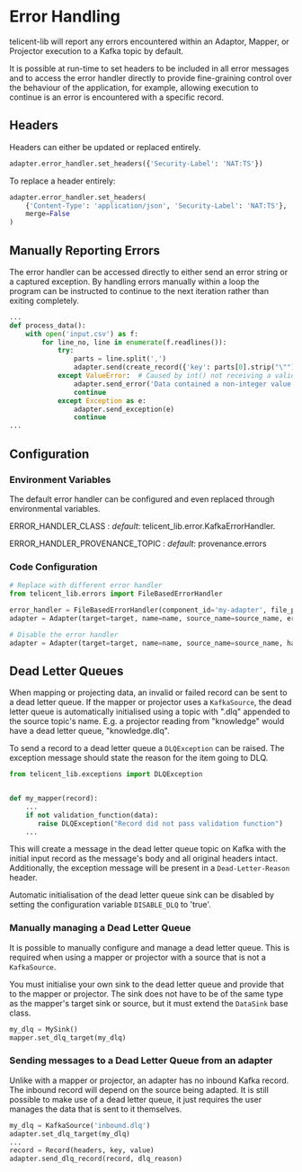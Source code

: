 # Error Handling

telicent-lib will report any errors encountered within an Adaptor, Mapper, or Projector execution to a Kafka topic by default. 

It is possible at run-time to set headers to be included in all error messages and to access the error handler directly to provide fine-graining control over the behaviour of the application, for example, allowing execution to continue is an error is encountered with a specific record.

## Headers

Headers can either be updated or replaced entirely. 

```python
adapter.error_handler.set_headers({'Security-Label': 'NAT:TS'})
```

To replace a header entirely:

```python
adapter.error_handler.set_headers(
    {'Content-Type': 'application/json', 'Security-Label': 'NAT:TS'},
    merge=False
)
```

## Manually Reporting Errors

The error handler can be accessed directly to either send an error string or a captured exception. By handling errors manually within a loop the program can be instructed to continue to the next iteration rather than exiting completely.

```python
...
def process_data():
    with open('input.csv') as f:
        for line_no, line in enumerate(f.readlines()):
            try:
                parts = line.split(',')
                adapter.send(create_record({'key': parts[0].strip("\""), 'value': int(parts[1])}))
            except ValueError:  # Caused by int() not receiving a valid integer value
                adapter.send_error('Data contained a non-integer value', error_type='DataError', level=ErrorLevel.INFO)
                continue
            except Exception as e:
                adapter.send_exception(e)
                continue
...
```


## Configuration

### Environment Variables

The default error handler can be configured and even replaced through environmental variables.

ERROR_HANDLER_CLASS
    : *default*: telicent_lib.error.KafkaErrorHandler.

ERROR_HANDLER_PROVENANCE_TOPIC
    : *default*: provenance.errors


### Code Configuration

```python
# Replace with different error handler
from telicent_lib.errors import FileBasedErrorHandler

error_handler = FileBasedErrorHandler(component_id='my-adapter', file_path='errors.log')
adapter = Adapter(target=target, name=name, source_name=source_name, error_handler=error_handler)

# Disable the error handler
adapter = Adapter(target=target, name=name, source_name=source_name, has_error_handler=False)
```


## Dead Letter Queues

When mapping or projecting data, an invalid or failed record can be sent to a dead letter queue. If the mapper or 
projector uses a `KafkaSource`, the dead letter queue is automatically initialised using a topic with ".dlq" appended to the 
source topic's name. E.g. a projector reading from "knowledge" would have a dead letter queue, "knowledge.dlq".

To send a record to a dead letter queue a `DLQException` can be raised. The exception message should state the reason 
for the item going to DLQ.

```python
from telicent_lib.exceptions import DLQException


def my_mapper(record):
    ...
    if not validation_function(data):
       raise DLQException("Record did not pass validation function") 
    ... 
```

This will create a message in the dead letter queue topic on Kafka with the initial input record as the message's
body and all original headers intact. Additionally, the exception message will be present in a `Dead-Letter-Reason` 
header.

Automatic initialisation of the dead letter queue sink can be disabled by setting the configuration variable 
`DISABLE_DLQ` to 'true'.


### Manually managing a Dead Letter Queue

It is possible to manually configure and manage a dead letter queue. This is required when using
a mapper or projector with a source that is not a `KafkaSource`.

You must initialise your own sink to the dead letter queue and provide that to the mapper or projector. 
The sink does not have to be of the same type as the mapper's target sink or source, but it must extend the 
`DataSink` base class.

```python
my_dlq = MySink()
mapper.set_dlq_target(my_dlq)
```

### Sending messages to a Dead Letter Queue from an adapter

Unlike with a mapper or projector, an adapter has no inbound Kafka record. The inbound record will depend
on the source being adapted. It is still possible to make use of a dead letter queue, it just 
requires the user manages the data that is sent to it themselves.

```python
my_dlq = KafkaSource('inbound.dlq')
adapter.set_dlq_target(my_dlq)
...
record = Record(headers, key, value)
adapter.send_dlq_record(record, dlq_reason)
```
